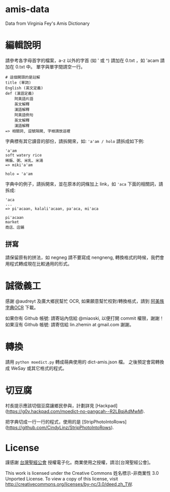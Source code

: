 amis-data
=========

Data from Virginia Fey's Amis Dictionary


編輯說明
========

請參考各字母首字的檔案，a-z 以外的字首 (如 ' 或 ^) 請加在 0.txt ，如 'acam 請加在 0.txt 中。
單字與單字間請空一行。

```
# 這個開頭的是註解
title (單詞)
English (英文定義)
def (漢語定義)
    阿美語片語
    英文解釋
    漢語解釋
    阿美語例句
    英文解釋
    漢語解釋
=> 相關詞, 逗號隔開, 字根請放這裡
```

字典標有其它讀音的部份，請拆開來，如: `'a'am / holo` 請拆成如下例:

```
'a'am
soft watery rice
稀飯、粥、米乳、米湯
=> miki'a'am

holo = 'a'am
```

字典中的例子，請拆開來，並在原本的詞條加上 link，如 `'aca` 下面的相關詞，請拆成:

```
'aca
...
=> pi'acaan, kalali'acaan, pa'aca, mi'aca

pi'acaan
market
商店、店鋪
```

拼寫
----

請保留原有的拼法，如 negneg 請不要寫成 nengneng, 轉換格式的時候，我們會用程式轉成現在比較通用的形式。

誠徵義工
========

感謝 @audreyt 及廣大鄉民幫忙 OCR, 如果願意幫忙校對/轉換格式，請到 [阿美族字典OCR](https://www.moedict.tw/tmp/amis/) 下載。

如果你有 Github 帳號: 請寄站內信給 @miaoski, 以便打開 commit 權限，謝謝！
如果沒有 Github 帳號: 請寄信給 lin.zhemin at gmail.com 謝謝。



轉換
====

請用 `python moedict.py` 轉成萌典使用的 dict-amis.json 檔。
之後預定會寫轉換成 WeSay 或其它格式的程式。


切豆腐
======

村長提示應該切個豆腐讓鄉民參與，計劃詳見 [Hackpad] (https://g0v.hackpad.com/moedict-no-pangcah--R2LBqjAdMwM).

把字典切成一行一行的程式，使用的是 [StripPhotoIntoRows] (https://github.com/CindyLinz/StripPhotoIntoRows).


License
=======

謹感謝 [台灣聖經公會](http://www.biblesociety-tw.org/) 授權電子化。商業使用之授權，請洽[台灣聖經公會]。

This work is licensed under the Creative Commons 姓名標示-非商業性 3.0 Unported License. To view a copy of this license, visit http://creativecommons.org/licenses/by-nc/3.0/deed.zh_TW.
